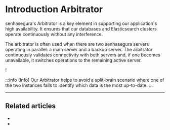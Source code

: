 # Introduction Arbitrator 

senhasegura's Arbitrator is a key element in supporting our application's high availability. It ensures that our databases and Elasticsearch clusters operate continuously without any interference.

The arbitrator is often used when there are two senhasegura servers operating in parallel: a main server and a backup server. The arbitrator continuously validates connectivity with both servers and, if one becomes unavailable, it switches operations to the remaining active server.


!

:::info (Info)
Our Arbitrator helps to avoid a split-brain scenario where one of the two instances fails to identify which data is the most up-to-date.
:::

---
## Related articles

- 
- 
